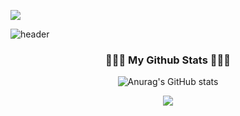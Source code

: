 ![](https://komarev.com/ghpvc/?username=binisavior)

![header](https://capsule-render.vercel.app/api?type=venom&color=auto&height=300&section=header&text=binisavior&fontSize=90)

<h3 align="center"> 🧑🏻‍💻 My Github Stats 🧑🏻‍💻 </h3>
<div align="center">

  
![Anurag's GitHub stats](https://github-readme-stats.vercel.app/api?username=binisavior&show_icons=true&theme=dark)
<br>

<img src="https://img.shields.io/badge/Python-3776AB?style=for-the-badge&logo=Python&logoColor=white">
